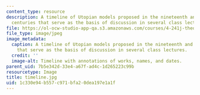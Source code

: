 ```yaml
---
content_type: resource
description: A timeline of Utopian models proposed in the nineteenth and twentieth
  centuries that serve as the basis of discussion in several class lectures.
file: https://ol-ocw-studio-app-qa.s3.amazonaws.com/courses/4-241j-theory-of-city-form-spring-2013/1c330e94b557c971bfa20dea197e1a1f_timeline.jpg
file_type: image/jpeg
image_metadata:
  caption: A timeline of Utopian models proposed in the nineteenth and twentieth centuries
    that serve as the basis of discussion in several class lectures.
  credit: ''
  image-alt: Timeline with annotations of works, names, and dates.
parent_uid: 7b5e342d-33e4-a67f-ad4c-1d265223c99b
resourcetype: Image
title: timeline.jpg
uid: 1c330e94-b557-c971-bfa2-0dea197e1a1f
---
```

